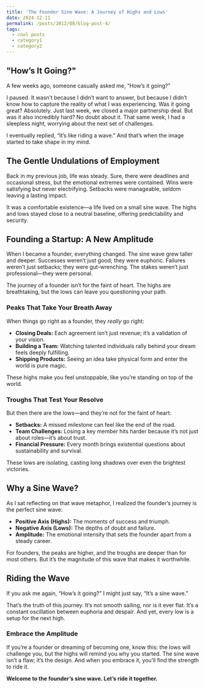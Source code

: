 ```yaml
---
title: 'The Founder Sine Wave: A Journey of Highs and Lows'
date: 2024-12-11
permalink: /posts/2012/08/blog-post-4/
tags:
  - cool posts
  - category1
  - category2
---
```


## "How’s It Going?"

A few weeks ago, someone casually asked me, “How’s it going?”

I paused. It wasn’t because I didn’t want to answer, but because I didn’t know how to capture the reality of what I was experiencing. Was it going great? Absolutely. Just last week, we closed a major partnership deal. But was it also incredibly hard? No doubt about it. That same week, I had a sleepless night, worrying about the next set of challenges.

I eventually replied, “It’s like riding a wave.” And that’s when the image started to take shape in my mind.

## The Gentle Undulations of Employment

Back in my previous job, life was steady. Sure, there were deadlines and occasional stress, but the emotional extremes were contained. Wins were satisfying but never electrifying. Setbacks were manageable, seldom leaving a lasting impact.

It was a comfortable existence—a life lived on a small sine wave. The highs and lows stayed close to a neutral baseline, offering predictability and security.

## Founding a Startup: A New Amplitude

When I became a founder, everything changed. The sine wave grew taller and deeper. Successes weren’t just good; they were euphoric. Failures weren’t just setbacks; they were gut-wrenching. The stakes weren’t just professional—they were personal.

The journey of a founder isn’t for the faint of heart. The highs are breathtaking, but the lows can leave you questioning your path.

### Peaks That Take Your Breath Away

When things go right as a founder, they *really* go right:

- **Closing Deals:** Each agreement isn’t just revenue; it’s a validation of your vision.
- **Building a Team:** Watching talented individuals rally behind your dream feels deeply fulfilling.
- **Shipping Products:** Seeing an idea take physical form and enter the world is pure magic.

These highs make you feel unstoppable, like you’re standing on top of the world.


### Troughs That Test Your Resolve

But then there are the lows—and they’re not for the faint of heart:

- **Setbacks:** A missed milestone can feel like the end of the road.
- **Team Challenges:** Losing a key member hits harder because it’s not just about roles—it’s about trust.
- **Financial Pressure:** Every month brings existential questions about sustainability and survival.

These lows are isolating, casting long shadows over even the brightest victories.

## Why a Sine Wave?

As I sat reflecting on that wave metaphor, I realized the founder’s journey is the perfect sine wave:

- **Positive Axis (Highs):** The moments of success and triumph.
- **Negative Axis (Lows):** The depths of doubt and failure.
- **Amplitude:** The emotional intensity that sets the founder apart from a steady career.

For founders, the peaks are higher, and the troughs are deeper than for most others. But it’s the magnitude of this wave that makes it worthwhile.

## Riding the Wave

If you ask me again, “How’s it going?” I might just say, “It’s a sine wave.”

That’s the truth of this journey. It’s not smooth sailing, nor is it ever flat. It’s a constant oscillation between euphoria and despair. And yet, every low is a setup for the next high.

### Embrace the Amplitude

If you’re a founder or dreaming of becoming one, know this: the lows will challenge you, but the highs will remind you why you started. The sine wave isn’t a flaw; it’s the design. And when you embrace it, you’ll find the strength to ride it.

**Welcome to the founder’s sine wave. Let’s ride it together.**
